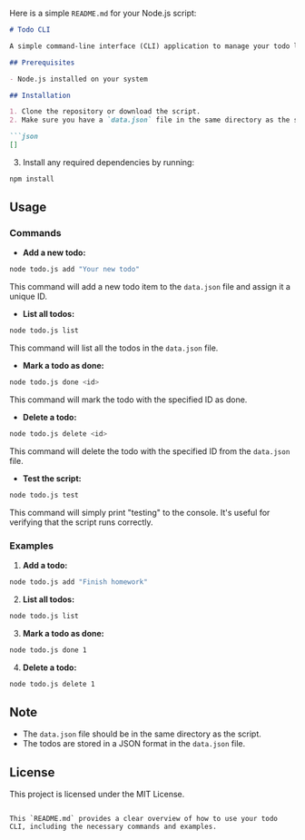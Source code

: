 Here is a simple `README.md` for your Node.js script:

```markdown
# Todo CLI

A simple command-line interface (CLI) application to manage your todo list using Node.js. This script allows you to add, list, mark as done, and delete todos stored in a JSON file.

## Prerequisites

- Node.js installed on your system

## Installation

1. Clone the repository or download the script.
2. Make sure you have a `data.json` file in the same directory as the script. If it doesn't exist, create it with an empty array:

```json
[]
```

3. Install any required dependencies by running:

```bash
npm install
```

## Usage

### Commands

- **Add a new todo:**

```bash
node todo.js add "Your new todo"
```

This command will add a new todo item to the `data.json` file and assign it a unique ID.

- **List all todos:**

```bash
node todo.js list
```

This command will list all the todos in the `data.json` file.

- **Mark a todo as done:**

```bash
node todo.js done <id>
```

This command will mark the todo with the specified ID as done.

- **Delete a todo:**

```bash
node todo.js delete <id>
```

This command will delete the todo with the specified ID from the `data.json` file.

- **Test the script:**

```bash
node todo.js test
```

This command will simply print "testing" to the console. It's useful for verifying that the script runs correctly.

### Examples

1. **Add a todo:**

```bash
node todo.js add "Finish homework"
```

2. **List all todos:**

```bash
node todo.js list
```

3. **Mark a todo as done:**

```bash
node todo.js done 1
```

4. **Delete a todo:**

```bash
node todo.js delete 1
```

## Note

- The `data.json` file should be in the same directory as the script.
- The todos are stored in a JSON format in the `data.json` file.

## License

This project is licensed under the MIT License.
```

This `README.md` provides a clear overview of how to use your todo CLI, including the necessary commands and examples.